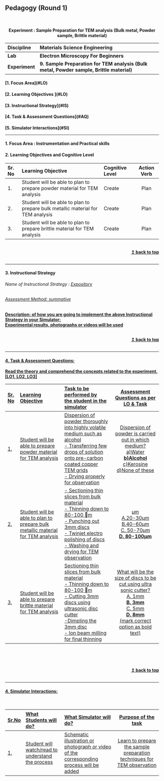 ## Pedagogy (Round 1)
<p align="center">


<br>
<br>
<b> Experiment : Sample Preparation for TEM analysis (Bulk metal, Powder sample, Brittle material)  <a name="top"></a> <br>
</p>

<b>Discipline | <b>Materials Science Engineering
:--|:--|
<b> Lab | <b> Electron Microscopy For Beginners
<b> Experiment|     <b> 9. 	Sample Preparation for TEM analysis (Bulk metal, Powder sample, Brittle material)


<h4> [1. Focus Area](#LO)
<h4> [2. Learning Objectives ](#LO)
<h4> [3. Instructional Strategy](#IS)
<h4> [4. Task & Assessment Questions](#AQ)
<h4> [5. Simulator Interactions](#SI)
<hr>

<a name="LO"></a>
#### 1. Focus Area : Instrumentation and Practical skills

#### 2. Learning Objectives and Cognitive Level


Sr. No |	Learning Objective	| Cognitive Level | Action Verb
:--|:--|:--|:-:
1.| Student will be able to plan to prepare powder material for TEM analysis | Create | Plan
2.| Student will be able to plan to prepare bulk metallic material for TEM analysis | Create | Plan
3.| Student will be able to plan to prepare brittle material for TEM analysis	 | Create | Plan

<br/>
<div align="right">
    <b><a href="#top">↥ back to top</a></b>
</div>
<br/>
<hr>

<a name="IS"></a>
#### 3. Instructional Strategy
###### Name of Instructional Strategy  :    <u> Expository
###### Assessment Method: summative

<u> <b>Description: </b> of how you are going to implement the above Instructional Strategy in your Simulator: </u>
<br>
 Experimental results, photographs or videos will be used 

<br/>
<div align="right">
    <b><a href="#top">↥ back to top</a></b>
</div>
<br/>
<hr>

<a name="AQ"></a>
#### 4. Task & Assessment Questions:

Read the theory and comprehend the concepts related to the experiment. [LO1, LO2, LO3]
<br>

Sr. No |	Learning Objective	| Task to be performed by <br> the student  in the simulator | Assessment Questions as per LO & Task
:--|:--|:--|:-:
1.| Student will be able to prepare powder material for TEM analysis | Dispersion of powder thoroughly into highly volatile medium such as alcohol<br>- Transferring few drops of solution onto pre-carbon coated copper TEM grids<br>- Drying properly for observation | Dispersion of powder is carried out in which medium?<br>a)Water<br><b>b)Alcohol</b><br>c)Kerosine<br>d)None of these<br>
2.| Student will be able to plan to prepare bulk metallic material for TEM analysis |- Sectioning thin slices from bulk material<br>- Thinning down to 80-100 m<br>- Punching out 3mm discs<br>- Twinjet electro polishing of discs<br>- Washing and drying for TEM observation| µm <br> A.20-30µm<br> B.40-60µm <br> C. 50-70µm <br> <b> D. 80-100µm </b> <br>
3.| Student will be able to prepare brittle material for TEM analysis |Sectioning thin slices from bulk material<br>- Thinning down to 80-100 m<br>- Cutting 3mm discs using ultrasonic disc cutter<br>-Dimpling the 3mm disc<br>- Ion beam milling for final thinning| What will be the size of discs to be cut using ultra sonic cutter?<br> A. 1mm <br> <b>B. 3mm</b> <br> C. 5mm <br> <b> D. 8mm </b> <br> (mark correct option as bold text)




 <br>

 <u>  <u>
<br/>
<div align="right">
    <b><a href="#top">↥ back to top</a></b>
</div>
<br/>
<hr>

<a name="SI"></a>

#### 4. Simulator Interactions:
<br>

Sr.No | What Students will do? |	What Simulator will do?	| Purpose of the task
:--|:--|:--|:--:
1.| Student will watch/read to understand the process | Schematic illustration or photograph or video of the corresponding process will be added  | Learn to prepare the sample preparation techniques for TEM observation
